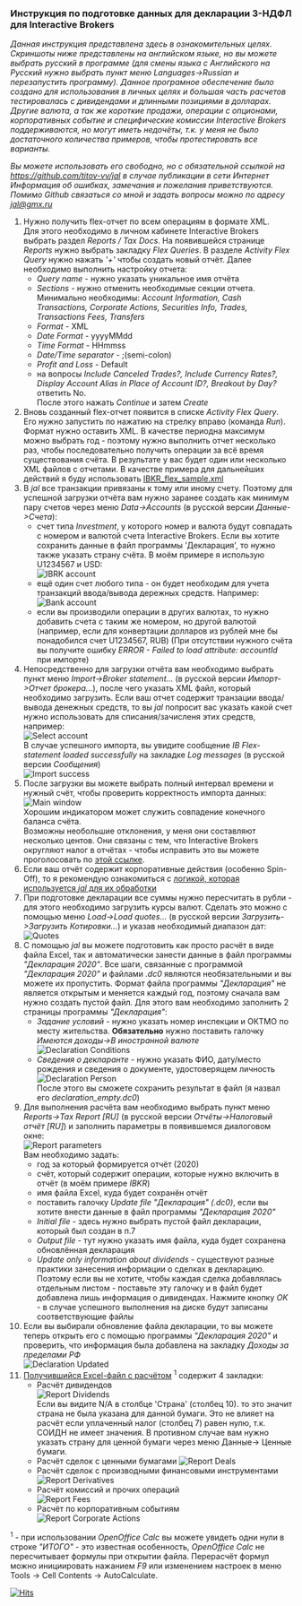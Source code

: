 ### Инструкция по подготовке данных для декларации 3-НДФЛ для Interactive Brokers

*Данная инструкция представлена здесь в ознакомительных целях. Скриншоты ниже представлены на английском языке, но вы можете выбрать русский в программе (для смены языка с Английского на Русский нужно выбрать пункт меню Languages->Russian и перезапустить программу).
Данное програмное обеспечение было создано для использования в личных целях и большая часть расчетов тестировалась с дивидендами и длинными позициями в долларах.  
Другие валюта, а так же короткие продажи, операции с опционами, корпоративных событие и специфические комиссии Interactive Brokers поддерживаются, но могут иметь недочёты, т.к. у меня не было достаточного количества примеров, чтобы протестировать все варианты.*


*Вы можете использовать его свободно, но с обязательной ссылкой на https://github.com/titov-vv/jal в случае публикации в сети Интернет   
Информация об ошибках, замечания и пожелания приветствуются. Помимо Github связаться со мной и задать вопросы можно по адресу [jal@gmx.ru](mailto:jal@gmx.ru?subject=%5BJAL%5D%20Tax%20report)*


1. Нужно получить flex-отчет по всем операциям в формате XML.  
Для этого необходимо в личном кабинете Interactive Brokers выбрать раздел *Reports / Tax Docs*. 
На появившейся странице *Reports* нужно выбрать закладку *Flex Queries*. В разделе *Activity Flex Query* нужно нажать *'+'* чтобы создать новый отчёт.
Далее необходимо выполнить настройку отчета:
    - *Query name* - нужно указать уникальное имя отчёта
    - *Sections* - нужно отменить необходимые секции отчета. Минимально необходимы: *Account Information, Cash Transactions, Corporate Actions, Securities Info, Trades, Transactions Fees, Transfers*
    - *Format* - XML
    - *Date Format* - yyyyMMdd
    - *Time Format* - HHmmss
    - *Date/Time separator* - ;(semi-colon)
    - *Profit and Loss* - Default
    - на вопросы *Include Canceled Trades?, Include Currency Rates?, Display Account Alias in Place of Account ID?, Breakout by Day?* ответить No.  
    После этого нажать *Continue* и затем *Create*  
2. Вновь созданный flex-отчет появится в списке *Activity Flex Query*. Его нужно запустить по нажатию на стрелку вправо (команда *Run*).
Формат нужно оставить XML. В качестве периодна максимум можно выбрать год - поэтому нужно выполнить отчет несколько раз, чтобы последовательно получить операции за всё время существования счёта.
В результате у вас будет один или несколько XML файлов с отчетами. В качестве примера для дальнейших действий я буду использовать [IBKR_flex_sample.xml](https://github.com/titov-vv/jal/blob/master/docs/ru-tax-3ndfl/IBKR_flex_sample.xml)
3. В *jal* все транзакции привязаны к тому или иному счету. Поэтому для успешной загрузки отчёта вам нужно заранее создать как минимум пару счетов через меню *Data->Accounts* (в русской версии *Данные->Счета*):
    - счет типа *Investment*, у которого номер и валюта будут совпадать с номером и валютой счета Interactive Brokers. Если вы хотите сохранить данные в файл программы 'Декларация', то нужно также указать страну счёта. В моём примере я использую U1234567 и USD:  
    ![IBRK account](https://github.com/titov-vv/jal/blob/master/docs/ru-tax-3ndfl/img/ibkr_account.png?raw=true) 
    - ещё один счет любого типа - он будет необходим для учета транзакций ввода/вывода дережных средств. Например:  
    ![Bank account](https://github.com/titov-vv/jal/blob/master/docs/ru-tax-3ndfl/img/bank_account.png?raw=true)  
    - если вы производили операции в других валютах, то нужно добавить счета с таким же номером, но другой валютой (например, если для конвертации долларов из рублей мне бы понадобился счет U1234567, RUB)
(При отсутствии нужного счёта вы получите ошибку *ERROR - Failed to load attribute: accountId* при импорте) 
4. Непосредственно для загрузки отчёта вам необходимо выбрать пункт меню *Import->Broker statement...* (в русской версии *Импорт->Отчет брокера...*), после чего указать XML файл, который необходимо загрузить.
Если ваш отчет содержит транзации ввода/вывода денежных средств, то вы *jal* попросит вас указать какой счет нужно использовать для списания/зачисленя этих средств, например:  
![Select account](https://github.com/titov-vv/jal/blob/master/docs/ru-tax-3ndfl/img/account_selection.png?raw=true)  
В случае успешного импорта, вы увидите сообщение *IB Flex-statement loaded successfully* на закладке *Log messages* (в русской версии *Сообщения*)  
![Import success](https://github.com/titov-vv/jal/blob/master/docs/ru-tax-3ndfl/img/import_log.png?raw=true)
5. После загрузки вы можете выбрать полный интервал времени и нужный счёт, чтобы проверить корректность импорта данных:  
![Main window](https://github.com/titov-vv/jal/blob/master/docs/ru-tax-3ndfl/img/main_window.png?raw=true)  
Хорошим индикатором может служить совпадение конечного баланса счёта.  
Возможны необольшие отклонения, у меня они составляют несколько центов. Они связаны с тем, что Interactive Brokers округляют налог в отчётах - чтобы исправить это вы можете проголосовать по [этой ссылке](https://interactivebrokers.com/en/general/poll/featuresPoll.php?sid=15422).
6. Если ваш отчёт содержит корпоративные действия (особенно Spin-Off), то я рекомендую ознакомиться с [логикой, которая используется *jal* для их обработки](https://github.com/titov-vv/jal/blob/master/docs/ru-tax-3ndfl/corporate_actions.md)
7. При подготовке декларации все суммы нужно пересчитать в рубли - для этого необходимо загрузить курсы валют.
Сделать это можно с помощью меню *Load->Load quotes...* (в русской версии *Загрузить->Загрузить Котировки...*) и указав необходимый диапазон дат:  
![Quotes](https://github.com/titov-vv/jal/blob/master/docs/ru-tax-3ndfl/img/update_quotes.png?raw=true)
8. С помощью *jal* вы можете подготовить как просто расчёт в виде файла Excel, так и автоматически занести данные в файл программы *"Декларация 2020"*. 
Все шаги, связанные с программой *"Декларация 2020"* и файлами *.dc0* являются необязательными и вы можете их пропустить.
Формат файла программы *"Декларация"* не является открытым и меняется каждый год, поэтому сначала вам нужно создать пустой файл.
Для этого вам необходимо заполнить 2 страницы программы *"Декларация"*:
    - *Задание условий* - нужно указать номер инспекции и ОКТМО по месту жительства. **Обязательно** нужно поставить галочку *Имеются доходы->В иностранной валюте*  
    ![Declaration Conditions](https://github.com/titov-vv/jal/blob/master/docs/ru-tax-3ndfl/img/declaration_1.png?raw=true)
    - *Сведения о декларанте* - нужно указать ФИО, дату/место рождения и сведения о документе, удостоверящем личность
    ![Declaration Person](https://github.com/titov-vv/jal/blob/master/docs/ru-tax-3ndfl/img/declaration_2.png?raw=true)   
После этого вы сможете сохранить результат в файл (я назвал его *declaration_empty.dc0*)
9. Для выполнения расчёта вам необходимо выбрать пункт меню *Reports->Tax Report \[RU]* (в русской версии *Отчёты->Налоговый отчёт \[RU]*) и заполнить параметры в появившемся диалоговом окне:  
![Report parameters](https://github.com/titov-vv/jal/blob/master/docs/ru-tax-3ndfl/img/report_params.png?raw=true)  
Вам необходимо задать:
    - год за который формируется отчёт (2020)
    - счёт, который содержит операции, которые нужно включить в отчёт (в моём примере *IBKR*)
    - имя файла Excel, куда будет сохранён отчёт
    - поставить галочку *Update file "Декларация" \(.dc0)*, если вы хотите внести данные в файл программы *"Декларация 2020"*
    - *Initial file* - здесь нужно выбрать пустой файл декларации, который был создан в п.7
    - *Output file* - тут нужно указать имя файла, куда будет сохранена обновлённая декларация
    - *Update only information about dividends* - существуют разные практики занесения информации о сделках в декларацию. 
    Поэтому если вы не хотите, чтобы каждая сделка добавлялась отдельным листом - поставьте эту галочку и в файл будет добавлена лишь информация о дивидендах.
Нажмите кнопку *OK* - в случае успешного выполнения на диске будут записаны соответствующие файлы
10. Если вы выбирали обновление файла декларации, то вы можете теперь открыть его с помощью программы *"Декларация 2020"* и проверить, что информация была добавлена на закладку *Доходы за пределами РФ*  
![Declaration Updated](https://github.com/titov-vv/jal/blob/master/docs/ru-tax-3ndfl/img/declaration_3.png?raw=true)
11. [Получившийся Excel-файл с расчётом](https://github.com/titov-vv/jal/blob/master/docs/ru-tax-3ndfl/3ndfl_tax_report.xlsx) <sup>1</sup> содержит 4 закладки:  
    - Расчёт дивидендов  
    ![Report Dividends](https://github.com/titov-vv/jal/blob/master/docs/ru-tax-3ndfl/img/report_1.png?raw=true)  
      Если вы видите N/A в столбце 'Страна' (столбец 10). то это значит страна не была указана для данной бумаги. Это не влияет на расчёт если уплаченный налог (столбец 7) равен нулю, т.к. СОИДН не имеет значения. 
      В противном случае вам нужно указать страну для ценной бумаги через меню Данные-> Ценные бумаги.
    - Расчёт сделок с ценными бумагами 
    ![Report Deals](https://github.com/titov-vv/jal/blob/master/docs/ru-tax-3ndfl/img/report_2.png?raw=true)
    - Расчёт сделок с производными финансовыми инструментами
    ![Report Derivatives](https://github.com/titov-vv/jal/blob/master/docs/ru-tax-3ndfl/img/report_3.png?raw=true)
    - Расчёт комиссий и прочих операций  
    ![Report Fees](https://github.com/titov-vv/jal/blob/master/docs/ru-tax-3ndfl/img/report_4.png?raw=true)
    - Расчёт по корпоративным событиям  
    ![Report Corporate Actions](https://github.com/titov-vv/jal/blob/master/docs/ru-tax-3ndfl/img/report_5.png?raw=true)

<sup>1</sup> - при использовании *OpenOffice Calc* вы можете увидеть одни нули в строке *"ИТОГО"* - это известная особенность, *OpenOffice Calc* не пересчитывает формулы при открытии файла. Перерасчёт формул можно инициировать нажанием *F9* или изменением настроек в меню Tools -> Cell Contents -> AutoCalculate.     

[![Hits](https://hits.seeyoufarm.com/api/count/incr/badge.svg?url=https%3A%2F%2Fgithub.com%2Ftitov-vv%2Fjal%2Fblob%2Fmaster%2Fdocs%2Fru-tax-3ndfl%2Ftaxes.md&count_bg=%23B981DD&title_bg=%23555555&icon=&icon_color=%23E7E7E7&title=tax&edge_flat=false)](https://hits.seeyoufarm.com)
